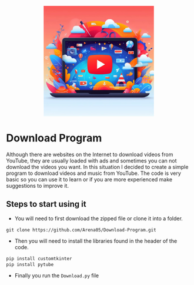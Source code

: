 <p align="center">
  <img src="/Images/image.jpeg" alt="Image of the program" width="300" height="300">
</p>

# Download Program 
Although there are websites on the Internet to download videos from YouTube, they are usually loaded with ads and sometimes you can not download the videos you want.
In this situation I decided to create a simple program to download videos and music from YouTube. 
The code is very basic so you can use it to learn or if you are more experienced make suggestions to improve it.

## Steps to start using it
- You will need to first download the zipped file or clone it into a folder.
```
git clone https://github.com/Arena05/Download-Program.git
```
- Then you will need to install the libraries found in the header of the code.
```
pip install customtkinter
pip install pytube
```
- Finally you run the `Download.py` file
